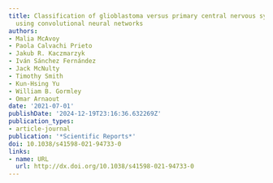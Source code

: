 ```yaml
---
title: Classification of glioblastoma versus primary central nervous system lymphoma
  using convolutional neural networks
authors:
- Malia McAvoy
- Paola Calvachi Prieto
- Jakub R. Kaczmarzyk
- Iván Sánchez Fernández
- Jack McNulty
- Timothy Smith
- Kun-Hsing Yu
- William B. Gormley
- Omar Arnaout
date: '2021-07-01'
publishDate: '2024-12-19T23:16:36.632269Z'
publication_types:
- article-journal
publication: '*Scientific Reports*'
doi: 10.1038/s41598-021-94733-0
links:
- name: URL
  url: http://dx.doi.org/10.1038/s41598-021-94733-0
---
```

